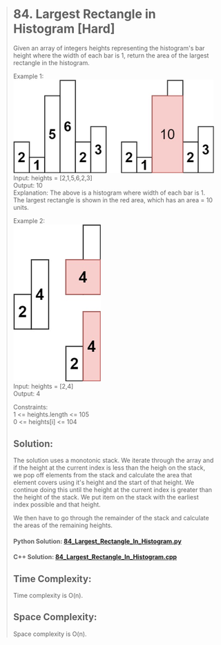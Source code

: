 ># 84. Largest Rectangle in Histogram [Hard]
>Given an array of integers heights representing the histogram's bar height where the width of each bar is 1, return the area of the largest rectangle in the histogram.
>
>Example 1:  
>![image](/images/histogram.jpg)  
>Input: heights = [2,1,5,6,2,3]  
>Output: 10  
>Explanation: The above is a histogram where width of each bar is 1.
>The largest rectangle is shown in the red area, which has an area = 10 units.
>
>Example 2:  
>![image](/images/histogram-1.jpg)  
>Input: heights = [2,4]  
>Output: 4  
>
>Constraints:  
>1 <= heights.length <= 105  
>0 <= heights[i] <= 104  
>
>## Solution:
>The solution uses a monotonic stack. We iterate through the array and if the height at the current index is less than the heigh on the stack, we pop off elements from the stack and calculate the area that element covers using it's height and the start of that height. We continue doing this until the height at the current index is greater than the height of the stack. We put item on the stack with the earliest index possible and that height.
>
>We then have to go through the remainder of the stack and calculate the areas of the remaining heights.
>
>#### Python Solution: [84_Largest_Rectangle_In_Histogram.py](/python/84_Largest_Rectangle_In_Histogram.py)
>#### C++ Solution: [84_Largest_Rectangle_In_Histogram.cpp](/c++/84_Largest_Rectangle_In_Histogram.cpp)
>
>## Time Complexity:
>Time complexity is O(n).
>
>## Space Complexity:
>Space complexity is O(n).
